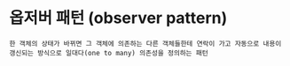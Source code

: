 # 옵저버 패턴 (observer pattern)
```
한 객체의 상태가 바뀌면 그 객체에 의존하는 다른 객체들한테 연락이 가고 자동으로 내용이 
갱신되는 방식으로 일대다(one to many) 의존성을 정의하는 패턴
```